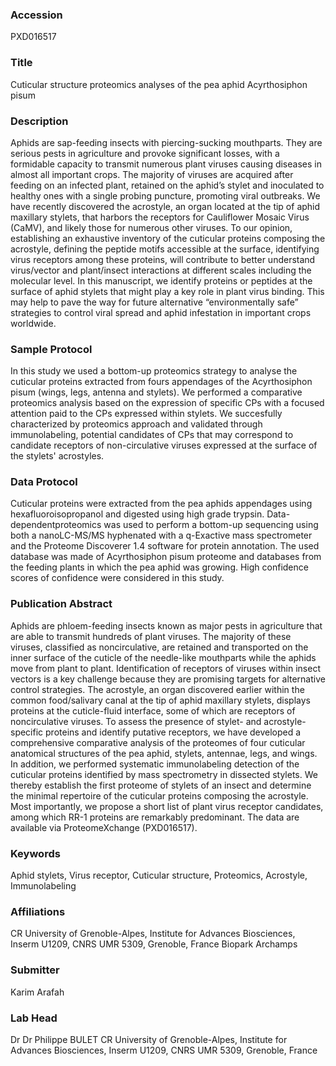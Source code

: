 ### Accession
PXD016517

### Title
Cuticular structure proteomics analyses of the pea aphid Acyrthosiphon pisum

### Description
Aphids are sap-feeding insects with piercing-sucking mouthparts. They are serious pests in agriculture and provoke significant losses, with a formidable capacity to transmit numerous plant viruses causing diseases in almost all important crops. The majority of viruses are acquired after feeding on an infected plant, retained on the aphid’s stylet and inoculated to healthy ones with a single probing puncture, promoting viral outbreaks. We have recently discovered the acrostyle, an organ located at the tip of aphid maxillary stylets, that harbors the receptors for Cauliflower Mosaic Virus (CaMV), and likely those for numerous other viruses. To our opinion, establishing an exhaustive inventory of the cuticular proteins composing the acrostyle, defining the peptide motifs accessible at the surface, identifying virus receptors among these proteins, will contribute to better understand virus/vector and plant/insect interactions at different scales including the molecular level. In this manuscript, we identify proteins or peptides at the surface of aphid stylets that might play a key role in plant virus binding. This may help to pave the way for future alternative “environmentally safe” strategies to control viral spread and aphid infestation in important crops worldwide.

### Sample Protocol
In this study we used a bottom-up proteomics strategy to analyse the cuticular proteins extracted from fours appendages of the Acyrthosiphon pisum (wings, legs, antenna and stylets). We performed a comparative proteomics analysis based on the expression of specific CPs with a focused attention paid to the CPs expressed within stylets. We succesfully characterized by proteomics approach and validated through immunolabeling, potential candidates of CPs that may correspond to candidate receptors of non-circulative viruses expressed at the surface of the stylets' acrostyles.

### Data Protocol
Cuticular proteins were extracted from the pea aphids appendages using hexafluoroisopropanol and digested using high grade trypsin. Data-dependentproteomics was used to perform a bottom-up sequencing using both a nanoLC-MS/MS hyphenated with a q-Exactive mass spectrometer and the Proteome Discoverer 1.4 software for protein annotation. The used database was made of Acyrthosiphon pisum proteome and databases from the feeding plants in which the pea aphid was growing. High confidence scores of confidence were considered in this study.

### Publication Abstract
Aphids are phloem-feeding insects known as major pests in agriculture that are able to transmit hundreds of plant viruses. The majority of these viruses, classified as noncirculative, are retained and transported on the inner surface of the cuticle of the needle-like mouthparts while the aphids move from plant to plant. Identification of receptors of viruses within insect vectors is a key challenge because they are promising targets for alternative control strategies. The acrostyle, an organ discovered earlier within the common food/salivary canal at the tip of aphid maxillary stylets, displays proteins at the cuticle-fluid interface, some of which are receptors of noncirculative viruses. To assess the presence of stylet- and acrostyle-specific proteins and identify putative receptors, we have developed a comprehensive comparative analysis of the proteomes of four cuticular anatomical structures of the pea aphid, stylets, antennae, legs, and wings. In addition, we performed systematic immunolabeling detection of the cuticular proteins identified by mass spectrometry in dissected stylets. We thereby establish the first proteome of stylets of an insect and determine the minimal repertoire of the cuticular proteins composing the acrostyle. Most importantly, we propose a short list of plant virus receptor candidates, among which RR-1 proteins are remarkably predominant. The data are available via ProteomeXchange (PXD016517).

### Keywords
Aphid stylets, Virus receptor, Cuticular structure, Proteomics, Acrostyle, Immunolabeling

### Affiliations
CR University of Grenoble-Alpes, Institute for Advances Biosciences, Inserm U1209, CNRS UMR 5309, Grenoble, France
Biopark Archamps

### Submitter
Karim Arafah

### Lab Head
Dr Dr Philippe BULET
CR University of Grenoble-Alpes, Institute for Advances Biosciences, Inserm U1209, CNRS UMR 5309, Grenoble, France


